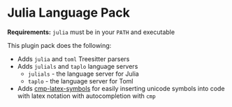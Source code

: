 # Julia Language Pack

**Requirements:** `julia` must be in your `PATH` and executable

This plugin pack does the following:

- Adds `julia` and `toml` Treesitter parsers
- Adds `julials` and `taplo` language servers
    - `julials` - the language server for Julia
    - `taplo` - the language server for Toml
- Adds [cmp-latex-symbols](https://github.com/kdheepak/cmp-latex-symbols) for easily inserting unicode symbols into code with latex notation with autocompletion with `cmp`
